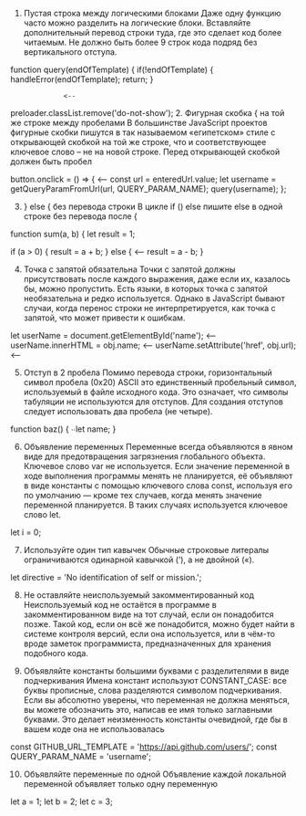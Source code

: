 1. Пустая строка между логическими блоками
Даже одну функцию часто можно разделить на логические блоки. Вставляйте дополнительный перевод строки туда, где это сделает код более читаемым. Не должно быть более 9 строк кода подряд без вертикального отступа.

function query(endOfTemplate) {
  if(!endOfTemplate) {
    handleError(endOfTemplate);
    return;
  }




                 <--
  preloader.classList.remove('do-not-show');
2. Фигурная скобка { на той же строке между пробелами
В большинстве JavaScript проектов фигурные скобки пишутся в так называемом «египетском» стиле с открывающей скобкой на той же строке, что и соответствующее ключевое слово – не на новой строке. Перед открывающей скобкой должен быть пробел

button.onclick = () => {        <--
  const url = enteredUrl.value;
  let username = getQueryParamFromUrl(url, QUERY_PARAM_NAME);
  query(username);
};




3. } else { без перевода строки
В цикле if () else пишите else в одной строке без перевода после {

function sum(a, b) {
  let result = 1;
              
  if (a > 0) {
    result = a + b;
  } else {         <--
    result = a - b;
  }



4. Точка с запятой обязательна
Точки с запятой должны присутствовать после каждого выражения, даже если их, казалось бы, можно пропустить. Есть языки, в которых точка с запятой необязательна и редко используется. Однако в JavaScript бывают случаи, когда перенос строки не интерпретируется, как точка с запятой, что может привести к ошибкам.

 let userName = document.getElementById('name');               <--
 userName.innerHTML = obj.name;                                <--
 userName.setAttribute('href', obj.url);                       <--



5. Отступ в 2 пробела
Помимо перевода строки, горизонтальный символ пробела (0x20) ASCII это единственный пробельный символ, используемый в файле исходного кода. Это означает, что символы табуляции не используются для отступов. Для создания отступов следует использовать два пробела (не четыре).

function baz() {
∙∙let name;
}



6. Объявление переменных
Переменные всегда объявляются в явном виде для предотвращения загрязнения глобального объекта. Ключевое слово var не используется. Если значение переменной в ходе выполнения программы менять не планируется, её объявляют в виде константы с помощью ключевого слова const, используя его по умолчанию — кроме тех случаев, когда менять значение переменной планируется. В таких случаях используется ключевое слово let.

let i = 0;



7. Используйте один тип кавычек
Обычные строковые литералы ограничиваются одинарной кавычкой (‘), а не двойной («).

let directive = 'No identification of self or mission.';



8. Не оставляйте неиспользуемый закомментированный код
Неиспользуемый код не остаётся в программе в закомментированном виде на тот случай, если он понадобится позже. Такой код, если он всё же понадобится, можно будет найти в системе контроля версий, если она используется, или в чём-то вроде заметок программиста, предназначенных для хранения подобного кода.



9. Объявляйте константы большими буквами с разделителями в виде подчеркивания
Имена констант используют CONSTANT_CASE: все буквы прописные, слова разделяются символом подчеркивания. Если вы абсолютно уверены, что переменная не должна меняться, вы можете обозначить это, написав ее имя только заглавными буквами. Это делает неизменность константы очевидной, где бы в вашем коде она не использовалась

const GITHUB_URL_TEMPLATE = 'https://api.github.com/users/';
const QUERY_PARAM_NAME = 'username';


10. Объявляйте переменные по одной
Объявление каждой локальной переменной объявляет только одну переменную

let a = 1;
let b = 2;
let c = 3;